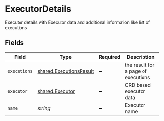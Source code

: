 # ExecutorDetails

Executor details with Executor data and additional information like list of executions


## Fields

| Field                                                              | Type                                                               | Required                                                           | Description                                                        |
| ------------------------------------------------------------------ | ------------------------------------------------------------------ | ------------------------------------------------------------------ | ------------------------------------------------------------------ |
| `executions`                                                       | [shared.ExecutionsResult](../../models/shared/executionsresult.md) | :heavy_minus_sign:                                                 | the result for a page of executions                                |
| `executor`                                                         | [shared.Executor](../../models/shared/executor.md)                 | :heavy_minus_sign:                                                 | CRD based executor data                                            |
| `name`                                                             | *string*                                                           | :heavy_minus_sign:                                                 | Executor name                                                      |